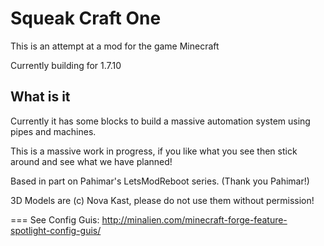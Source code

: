 Squeak Craft One
================
This is an attempt at a mod for the game Minecraft

Currently building for 1.7.10

What is it
----------
Currently it has some blocks to build a massive automation system using pipes and machines.

This is a massive work in progress, if you like what you see then stick around and see what we have planned!

Based in part on Pahimar's LetsModReboot series. (Thank you Pahimar!)

3D Models are (c) Nova Kast, please do not use them without permission!

===
See Config Guis: http://minalien.com/minecraft-forge-feature-spotlight-config-guis/